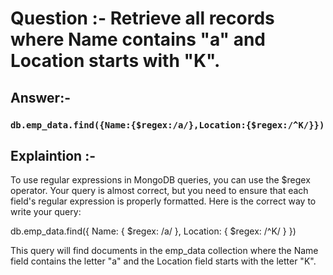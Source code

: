 # Question :-  Retrieve all records where Name contains "a" and Location starts with "K".

## Answer:- 

 ### `db.emp_data.find({Name:{$regex:/a/},Location:{$regex:/^K/}})`

## Explaintion :- 

To use regular expressions in MongoDB queries, you can use the $regex operator. Your query is almost correct, but you need to ensure that each field's regular expression is properly formatted. Here is the correct way to write your query:

db.emp_data.find({
  Name: { $regex: /a/ },
  Location: { $regex: /^K/ }
})

This query will find documents in the emp_data collection where the Name field contains the letter "a" and the Location field starts with the letter "K".